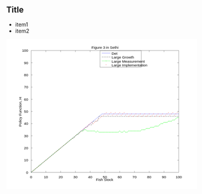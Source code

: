 
## Title

- item1
- item2

<svg preserveAspectRatio="xMinYMin meet" width="100%" height="100%" viewBox="0 0 825.000 650.000"  version="1.1" xmlns="http://www.w3.org/2000/svg" xmlns:xlink="http://www.w3.org/1999/xlink">
  <desc>Matlab Figure Converted by PLOT2SVG written by Juerg Schwizer</desc>
  <g id="topgroup">
  <rect x="0" y="0" width="825.000" height="650.000" fill="#ffffff" stroke="none" />
  <g id ="ID000000">
  <clipPath id="ID000001">
    <rect x="107.250" y="48.750" width="639.375" height="529.750"/>
  </clipPath>
      <polygon fill="#ffffff" fill-opacity="1.00" stroke="none" stroke-width="0.5pt" stroke-opacity="1.00" stroke-dasharray="none" points="107.250,578.500 746.625,578.500 746.625,48.750 107.250,48.750 "/>
      <polygon fill="#ffffff" fill-opacity="1.00" stroke="none" stroke-width="0.5pt" stroke-opacity="1.00" stroke-dasharray="none" points="107.250,48.750 746.625,48.750 746.625,48.750 107.250,48.750 "/>
      <polygon fill="#ffffff" fill-opacity="1.00" stroke="none" stroke-width="0.5pt" stroke-opacity="1.00" stroke-dasharray="none" points="107.250,578.500 107.250,578.500 107.250,48.750 107.250,48.750 "/>
    <g>
<g id="ID000002" clip-path="url(#ID000001)" >
      <polyline fill="none" stroke="#0000ff" stroke-width="0.5pt" stroke-dasharray="none" points="107.250,578.500 113.644,573.202 120.038,567.905 126.431,562.608 132.825,557.310 139.219,552.013 145.612,546.715 152.006,541.418 158.400,536.120 164.794,530.823 171.188,525.525 177.581,520.227 183.975,514.930 190.369,509.632 196.763,504.335 203.156,499.037 209.550,493.740 215.944,488.442 222.337,483.145 228.731,477.847 235.125,472.550 241.519,467.252 247.912,461.955 254.306,456.658 260.700,451.360 267.094,446.062 273.488,440.765 279.881,435.468 286.275,430.170 292.669,424.873 299.062,419.575 305.456,414.278 311.850,408.980 318.244,403.683 324.637,398.385 331.031,393.088 337.425,387.790 343.819,382.493 350.213,377.195 356.606,371.898 363.000,366.600 369.394,361.303 375.788,356.005 382.181,350.707 388.575,345.410 394.969,340.113 401.363,334.815 407.756,329.517 414.150,324.220 420.544,324.220 426.938,324.220 433.331,324.220 439.725,324.220 446.119,324.220 452.512,324.220 458.906,324.220 465.300,324.220 471.694,324.220 478.087,324.220 484.481,324.220 490.875,324.220 497.269,324.220 503.663,324.220 510.056,324.220 516.450,324.220 522.844,324.220 529.238,324.220 535.631,324.220 542.025,324.220 548.419,324.220 554.812,324.220 561.206,324.220 567.600,324.220 573.994,324.220 580.388,324.220 586.781,324.220 593.175,324.220 599.569,324.220 605.963,324.220 612.356,324.220 618.750,324.220 625.144,324.220 631.537,324.220 637.931,324.220 644.325,324.220 650.719,324.220 657.112,324.220 663.506,324.220 669.900,324.220 676.294,324.220 682.688,324.220 689.081,324.220 695.475,324.220 701.869,324.220 708.262,324.220 714.656,324.220 721.050,324.220 727.444,324.220 733.837,324.220 740.231,324.220 746.625,324.220 753.019,324.220 759.413,324.220 765.806,324.220 772.200,324.220 778.594,324.220 784.988,324.220 791.381,324.220 797.775,324.220 804.169,324.220 810.563,324.220 816.956,324.220 823.350,324.220 829.744,324.220 836.138,324.220 842.531,324.220 848.925,324.220 855.319,324.220 861.712,324.220 868.106,324.220 874.500,324.220 880.894,324.220 887.287,324.220 893.681,324.220 900.075,324.220 906.469,324.220 912.863,324.220 919.256,324.220 925.650,324.220 932.044,324.220 938.438,324.220 944.831,324.220 951.225,324.220 957.619,324.220 964.013,324.220 970.406,324.220 976.800,324.220 983.194,324.220 989.587,324.220 995.981,324.220 1002.375,324.220 1008.769,324.220 1015.163,324.220 1021.556,324.220 1027.950,324.220 1034.344,324.220 1040.737,324.220 1047.131,324.220 1053.525,324.220 1059.919,324.220 1066.312,324.220 "/>
<g>
</g>
</g>
<g id="ID000003" clip-path="url(#ID000001)" >
      <polyline fill="none" stroke="#000000" stroke-width="0.5pt" stroke-dasharray="8.0,2.0" points="107.250,578.500 113.644,573.202 120.038,567.905 126.431,562.608 132.825,557.310 139.219,552.013 145.612,546.715 152.006,541.418 158.400,536.120 164.794,530.823 171.188,525.525 177.581,520.227 183.975,514.930 190.369,509.632 196.763,504.335 203.156,499.037 209.550,493.740 215.944,488.442 222.337,483.145 228.731,477.847 235.125,472.550 241.519,467.252 247.912,461.955 254.306,456.658 260.700,451.360 267.094,446.062 273.488,440.765 279.881,435.468 286.275,430.170 292.669,430.170 299.062,419.575 305.456,414.278 311.850,414.278 318.244,403.683 324.637,398.385 331.031,398.385 337.425,387.790 343.819,382.493 350.213,382.493 356.606,371.898 363.000,371.898 369.394,371.898 375.788,356.005 382.181,356.005 388.575,356.005 394.969,356.005 401.363,334.815 407.756,334.815 414.150,334.815 420.544,334.815 426.938,334.815 433.331,334.815 439.725,334.815 446.119,334.815 452.512,334.815 458.906,334.815 465.300,334.815 471.694,334.815 478.087,334.815 484.481,334.815 490.875,334.815 497.269,334.815 503.663,334.815 510.056,334.815 516.450,334.815 522.844,334.815 529.238,334.815 535.631,334.815 542.025,334.815 548.419,334.815 554.812,334.815 561.206,334.815 567.600,334.815 573.994,334.815 580.388,334.815 586.781,334.815 593.175,334.815 599.569,334.815 605.963,334.815 612.356,334.815 618.750,334.815 625.144,334.815 631.537,334.815 637.931,334.815 644.325,334.815 650.719,334.815 657.112,334.815 663.506,334.815 669.900,334.815 676.294,334.815 682.688,334.815 689.081,334.815 695.475,334.815 701.869,334.815 708.262,334.815 714.656,334.815 721.050,334.815 727.444,334.815 733.837,334.815 740.231,334.815 746.625,334.815 753.019,334.815 759.413,334.815 765.806,334.815 772.200,334.815 778.594,334.815 784.988,334.815 791.381,334.815 797.775,334.815 804.169,334.815 810.563,334.815 816.956,334.815 823.350,334.815 829.744,334.815 836.138,334.815 842.531,334.815 848.925,334.815 855.319,334.815 861.712,334.815 868.106,334.815 874.500,334.815 880.894,334.815 887.287,334.815 893.681,334.815 900.075,334.815 906.469,334.815 912.863,334.815 919.256,334.815 925.650,334.815 932.044,334.815 938.438,334.815 944.831,334.815 951.225,334.815 957.619,334.815 964.013,334.815 970.406,334.815 976.800,334.815 983.194,334.815 989.587,334.815 995.981,334.815 1002.375,334.815 1008.769,334.815 1015.163,334.815 1021.556,334.815 1027.950,334.815 1034.344,334.815 1040.737,334.815 1047.131,334.815 1053.525,334.815 1059.919,334.815 1066.312,334.815 "/>
<g>
</g>
</g>
<g id="ID000004" clip-path="url(#ID000001)" >
      <polyline fill="none" stroke="#00ff00" stroke-width="0.5pt" stroke-dasharray="none" points="107.250,578.500 113.644,573.202 120.038,567.905 126.431,562.608 132.825,557.310 139.219,552.013 145.612,546.715 152.006,541.418 158.400,536.120 164.794,530.823 171.188,525.525 177.581,520.227 183.975,514.930 190.369,509.632 196.763,504.335 203.156,499.037 209.550,493.740 215.944,488.442 222.337,483.145 228.731,477.847 235.125,472.550 241.519,467.252 247.912,461.955 254.306,456.658 260.700,451.360 267.094,446.062 273.488,440.765 279.881,435.468 286.275,430.170 292.669,424.873 299.062,419.575 305.456,414.278 311.850,408.980 318.244,403.683 324.637,398.385 331.031,398.385 337.425,393.088 343.819,393.088 350.213,398.385 356.606,398.385 363.000,398.385 369.394,398.385 375.788,398.385 382.181,398.385 388.575,403.683 394.969,398.385 401.363,403.683 407.756,403.683 414.150,403.683 420.544,403.683 426.938,403.683 433.331,403.683 439.725,403.683 446.119,403.683 452.512,403.683 458.906,403.683 465.300,403.683 471.694,403.683 478.087,403.683 484.481,403.683 490.875,398.385 497.269,403.683 503.663,403.683 510.056,398.385 516.450,403.683 522.844,403.683 529.238,398.385 535.631,398.385 542.025,398.385 548.419,398.385 554.812,398.385 561.206,398.385 567.600,398.385 573.994,398.385 580.388,398.385 586.781,393.088 593.175,393.088 599.569,393.088 605.963,387.790 612.356,387.790 618.750,387.790 625.144,382.493 631.537,382.493 637.931,382.493 644.325,377.195 650.719,377.195 657.112,377.195 663.506,371.898 669.900,366.600 676.294,366.600 682.688,361.303 689.081,361.303 695.475,361.303 701.869,356.005 708.262,356.005 714.656,356.005 721.050,350.707 727.444,350.707 733.837,345.410 740.231,340.113 746.625,340.113 753.019,340.113 759.413,334.815 765.806,334.815 772.200,334.815 778.594,329.517 784.988,329.517 791.381,329.517 797.775,324.220 804.169,324.220 810.563,318.923 816.956,313.625 823.350,313.625 829.744,313.625 836.138,308.328 842.531,308.328 848.925,303.030 855.319,297.732 861.712,297.732 868.106,297.732 874.500,292.435 880.894,292.435 887.287,292.435 893.681,287.137 900.075,287.137 906.469,287.137 912.863,281.840 919.256,276.543 925.650,276.543 932.044,271.245 938.438,271.245 944.831,265.947 951.225,260.650 957.619,260.650 964.013,260.650 970.406,255.353 976.800,255.353 983.194,255.353 989.587,250.055 995.981,244.758 1002.375,244.758 1008.769,239.460 1015.163,239.460 1021.556,234.163 1027.950,228.865 1034.344,228.865 1040.737,223.567 1047.131,218.270 1053.525,218.270 1059.919,218.270 1066.312,212.973 "/>
<g>
<circle cx="107.250" cy="578.500" r="1.000" fill="#00ff00" stroke="none" stroke-width="0.5pt" />
<circle cx="113.644" cy="573.202" r="1.000" fill="#00ff00" stroke="none" stroke-width="0.5pt" />
<circle cx="120.038" cy="567.905" r="1.000" fill="#00ff00" stroke="none" stroke-width="0.5pt" />
<circle cx="126.431" cy="562.608" r="1.000" fill="#00ff00" stroke="none" stroke-width="0.5pt" />
<circle cx="132.825" cy="557.310" r="1.000" fill="#00ff00" stroke="none" stroke-width="0.5pt" />
<circle cx="139.219" cy="552.013" r="1.000" fill="#00ff00" stroke="none" stroke-width="0.5pt" />
<circle cx="145.612" cy="546.715" r="1.000" fill="#00ff00" stroke="none" stroke-width="0.5pt" />
<circle cx="152.006" cy="541.418" r="1.000" fill="#00ff00" stroke="none" stroke-width="0.5pt" />
<circle cx="158.400" cy="536.120" r="1.000" fill="#00ff00" stroke="none" stroke-width="0.5pt" />
<circle cx="164.794" cy="530.823" r="1.000" fill="#00ff00" stroke="none" stroke-width="0.5pt" />
<circle cx="171.188" cy="525.525" r="1.000" fill="#00ff00" stroke="none" stroke-width="0.5pt" />
<circle cx="177.581" cy="520.227" r="1.000" fill="#00ff00" stroke="none" stroke-width="0.5pt" />
<circle cx="183.975" cy="514.930" r="1.000" fill="#00ff00" stroke="none" stroke-width="0.5pt" />
<circle cx="190.369" cy="509.632" r="1.000" fill="#00ff00" stroke="none" stroke-width="0.5pt" />
<circle cx="196.763" cy="504.335" r="1.000" fill="#00ff00" stroke="none" stroke-width="0.5pt" />
<circle cx="203.156" cy="499.037" r="1.000" fill="#00ff00" stroke="none" stroke-width="0.5pt" />
<circle cx="209.550" cy="493.740" r="1.000" fill="#00ff00" stroke="none" stroke-width="0.5pt" />
<circle cx="215.944" cy="488.442" r="1.000" fill="#00ff00" stroke="none" stroke-width="0.5pt" />
<circle cx="222.337" cy="483.145" r="1.000" fill="#00ff00" stroke="none" stroke-width="0.5pt" />
<circle cx="228.731" cy="477.847" r="1.000" fill="#00ff00" stroke="none" stroke-width="0.5pt" />
<circle cx="235.125" cy="472.550" r="1.000" fill="#00ff00" stroke="none" stroke-width="0.5pt" />
<circle cx="241.519" cy="467.252" r="1.000" fill="#00ff00" stroke="none" stroke-width="0.5pt" />
<circle cx="247.912" cy="461.955" r="1.000" fill="#00ff00" stroke="none" stroke-width="0.5pt" />
<circle cx="254.306" cy="456.658" r="1.000" fill="#00ff00" stroke="none" stroke-width="0.5pt" />
<circle cx="260.700" cy="451.360" r="1.000" fill="#00ff00" stroke="none" stroke-width="0.5pt" />
<circle cx="267.094" cy="446.062" r="1.000" fill="#00ff00" stroke="none" stroke-width="0.5pt" />
<circle cx="273.488" cy="440.765" r="1.000" fill="#00ff00" stroke="none" stroke-width="0.5pt" />
<circle cx="279.881" cy="435.468" r="1.000" fill="#00ff00" stroke="none" stroke-width="0.5pt" />
<circle cx="286.275" cy="430.170" r="1.000" fill="#00ff00" stroke="none" stroke-width="0.5pt" />
<circle cx="292.669" cy="424.873" r="1.000" fill="#00ff00" stroke="none" stroke-width="0.5pt" />
<circle cx="299.062" cy="419.575" r="1.000" fill="#00ff00" stroke="none" stroke-width="0.5pt" />
<circle cx="305.456" cy="414.278" r="1.000" fill="#00ff00" stroke="none" stroke-width="0.5pt" />
<circle cx="311.850" cy="408.980" r="1.000" fill="#00ff00" stroke="none" stroke-width="0.5pt" />
<circle cx="318.244" cy="403.683" r="1.000" fill="#00ff00" stroke="none" stroke-width="0.5pt" />
<circle cx="324.637" cy="398.385" r="1.000" fill="#00ff00" stroke="none" stroke-width="0.5pt" />
<circle cx="331.031" cy="398.385" r="1.000" fill="#00ff00" stroke="none" stroke-width="0.5pt" />
<circle cx="337.425" cy="393.088" r="1.000" fill="#00ff00" stroke="none" stroke-width="0.5pt" />
<circle cx="343.819" cy="393.088" r="1.000" fill="#00ff00" stroke="none" stroke-width="0.5pt" />
<circle cx="350.213" cy="398.385" r="1.000" fill="#00ff00" stroke="none" stroke-width="0.5pt" />
<circle cx="356.606" cy="398.385" r="1.000" fill="#00ff00" stroke="none" stroke-width="0.5pt" />
<circle cx="363.000" cy="398.385" r="1.000" fill="#00ff00" stroke="none" stroke-width="0.5pt" />
<circle cx="369.394" cy="398.385" r="1.000" fill="#00ff00" stroke="none" stroke-width="0.5pt" />
<circle cx="375.788" cy="398.385" r="1.000" fill="#00ff00" stroke="none" stroke-width="0.5pt" />
<circle cx="382.181" cy="398.385" r="1.000" fill="#00ff00" stroke="none" stroke-width="0.5pt" />
<circle cx="388.575" cy="403.683" r="1.000" fill="#00ff00" stroke="none" stroke-width="0.5pt" />
<circle cx="394.969" cy="398.385" r="1.000" fill="#00ff00" stroke="none" stroke-width="0.5pt" />
<circle cx="401.363" cy="403.683" r="1.000" fill="#00ff00" stroke="none" stroke-width="0.5pt" />
<circle cx="407.756" cy="403.683" r="1.000" fill="#00ff00" stroke="none" stroke-width="0.5pt" />
<circle cx="414.150" cy="403.683" r="1.000" fill="#00ff00" stroke="none" stroke-width="0.5pt" />
<circle cx="420.544" cy="403.683" r="1.000" fill="#00ff00" stroke="none" stroke-width="0.5pt" />
<circle cx="426.938" cy="403.683" r="1.000" fill="#00ff00" stroke="none" stroke-width="0.5pt" />
<circle cx="433.331" cy="403.683" r="1.000" fill="#00ff00" stroke="none" stroke-width="0.5pt" />
<circle cx="439.725" cy="403.683" r="1.000" fill="#00ff00" stroke="none" stroke-width="0.5pt" />
<circle cx="446.119" cy="403.683" r="1.000" fill="#00ff00" stroke="none" stroke-width="0.5pt" />
<circle cx="452.512" cy="403.683" r="1.000" fill="#00ff00" stroke="none" stroke-width="0.5pt" />
<circle cx="458.906" cy="403.683" r="1.000" fill="#00ff00" stroke="none" stroke-width="0.5pt" />
<circle cx="465.300" cy="403.683" r="1.000" fill="#00ff00" stroke="none" stroke-width="0.5pt" />
<circle cx="471.694" cy="403.683" r="1.000" fill="#00ff00" stroke="none" stroke-width="0.5pt" />
<circle cx="478.087" cy="403.683" r="1.000" fill="#00ff00" stroke="none" stroke-width="0.5pt" />
<circle cx="484.481" cy="403.683" r="1.000" fill="#00ff00" stroke="none" stroke-width="0.5pt" />
<circle cx="490.875" cy="398.385" r="1.000" fill="#00ff00" stroke="none" stroke-width="0.5pt" />
<circle cx="497.269" cy="403.683" r="1.000" fill="#00ff00" stroke="none" stroke-width="0.5pt" />
<circle cx="503.663" cy="403.683" r="1.000" fill="#00ff00" stroke="none" stroke-width="0.5pt" />
<circle cx="510.056" cy="398.385" r="1.000" fill="#00ff00" stroke="none" stroke-width="0.5pt" />
<circle cx="516.450" cy="403.683" r="1.000" fill="#00ff00" stroke="none" stroke-width="0.5pt" />
<circle cx="522.844" cy="403.683" r="1.000" fill="#00ff00" stroke="none" stroke-width="0.5pt" />
<circle cx="529.238" cy="398.385" r="1.000" fill="#00ff00" stroke="none" stroke-width="0.5pt" />
<circle cx="535.631" cy="398.385" r="1.000" fill="#00ff00" stroke="none" stroke-width="0.5pt" />
<circle cx="542.025" cy="398.385" r="1.000" fill="#00ff00" stroke="none" stroke-width="0.5pt" />
<circle cx="548.419" cy="398.385" r="1.000" fill="#00ff00" stroke="none" stroke-width="0.5pt" />
<circle cx="554.812" cy="398.385" r="1.000" fill="#00ff00" stroke="none" stroke-width="0.5pt" />
<circle cx="561.206" cy="398.385" r="1.000" fill="#00ff00" stroke="none" stroke-width="0.5pt" />
<circle cx="567.600" cy="398.385" r="1.000" fill="#00ff00" stroke="none" stroke-width="0.5pt" />
<circle cx="573.994" cy="398.385" r="1.000" fill="#00ff00" stroke="none" stroke-width="0.5pt" />
<circle cx="580.388" cy="398.385" r="1.000" fill="#00ff00" stroke="none" stroke-width="0.5pt" />
<circle cx="586.781" cy="393.088" r="1.000" fill="#00ff00" stroke="none" stroke-width="0.5pt" />
<circle cx="593.175" cy="393.088" r="1.000" fill="#00ff00" stroke="none" stroke-width="0.5pt" />
<circle cx="599.569" cy="393.088" r="1.000" fill="#00ff00" stroke="none" stroke-width="0.5pt" />
<circle cx="605.963" cy="387.790" r="1.000" fill="#00ff00" stroke="none" stroke-width="0.5pt" />
<circle cx="612.356" cy="387.790" r="1.000" fill="#00ff00" stroke="none" stroke-width="0.5pt" />
<circle cx="618.750" cy="387.790" r="1.000" fill="#00ff00" stroke="none" stroke-width="0.5pt" />
<circle cx="625.144" cy="382.493" r="1.000" fill="#00ff00" stroke="none" stroke-width="0.5pt" />
<circle cx="631.537" cy="382.493" r="1.000" fill="#00ff00" stroke="none" stroke-width="0.5pt" />
<circle cx="637.931" cy="382.493" r="1.000" fill="#00ff00" stroke="none" stroke-width="0.5pt" />
<circle cx="644.325" cy="377.195" r="1.000" fill="#00ff00" stroke="none" stroke-width="0.5pt" />
<circle cx="650.719" cy="377.195" r="1.000" fill="#00ff00" stroke="none" stroke-width="0.5pt" />
<circle cx="657.112" cy="377.195" r="1.000" fill="#00ff00" stroke="none" stroke-width="0.5pt" />
<circle cx="663.506" cy="371.898" r="1.000" fill="#00ff00" stroke="none" stroke-width="0.5pt" />
<circle cx="669.900" cy="366.600" r="1.000" fill="#00ff00" stroke="none" stroke-width="0.5pt" />
<circle cx="676.294" cy="366.600" r="1.000" fill="#00ff00" stroke="none" stroke-width="0.5pt" />
<circle cx="682.688" cy="361.303" r="1.000" fill="#00ff00" stroke="none" stroke-width="0.5pt" />
<circle cx="689.081" cy="361.303" r="1.000" fill="#00ff00" stroke="none" stroke-width="0.5pt" />
<circle cx="695.475" cy="361.303" r="1.000" fill="#00ff00" stroke="none" stroke-width="0.5pt" />
<circle cx="701.869" cy="356.005" r="1.000" fill="#00ff00" stroke="none" stroke-width="0.5pt" />
<circle cx="708.262" cy="356.005" r="1.000" fill="#00ff00" stroke="none" stroke-width="0.5pt" />
<circle cx="714.656" cy="356.005" r="1.000" fill="#00ff00" stroke="none" stroke-width="0.5pt" />
<circle cx="721.050" cy="350.707" r="1.000" fill="#00ff00" stroke="none" stroke-width="0.5pt" />
<circle cx="727.444" cy="350.707" r="1.000" fill="#00ff00" stroke="none" stroke-width="0.5pt" />
<circle cx="733.837" cy="345.410" r="1.000" fill="#00ff00" stroke="none" stroke-width="0.5pt" />
<circle cx="740.231" cy="340.113" r="1.000" fill="#00ff00" stroke="none" stroke-width="0.5pt" />
<circle cx="746.625" cy="340.113" r="1.000" fill="#00ff00" stroke="none" stroke-width="0.5pt" />
<circle cx="753.019" cy="340.113" r="1.000" fill="#00ff00" stroke="none" stroke-width="0.5pt" />
<circle cx="759.413" cy="334.815" r="1.000" fill="#00ff00" stroke="none" stroke-width="0.5pt" />
<circle cx="765.806" cy="334.815" r="1.000" fill="#00ff00" stroke="none" stroke-width="0.5pt" />
<circle cx="772.200" cy="334.815" r="1.000" fill="#00ff00" stroke="none" stroke-width="0.5pt" />
<circle cx="778.594" cy="329.517" r="1.000" fill="#00ff00" stroke="none" stroke-width="0.5pt" />
<circle cx="784.988" cy="329.517" r="1.000" fill="#00ff00" stroke="none" stroke-width="0.5pt" />
<circle cx="791.381" cy="329.517" r="1.000" fill="#00ff00" stroke="none" stroke-width="0.5pt" />
<circle cx="797.775" cy="324.220" r="1.000" fill="#00ff00" stroke="none" stroke-width="0.5pt" />
<circle cx="804.169" cy="324.220" r="1.000" fill="#00ff00" stroke="none" stroke-width="0.5pt" />
<circle cx="810.563" cy="318.923" r="1.000" fill="#00ff00" stroke="none" stroke-width="0.5pt" />
<circle cx="816.956" cy="313.625" r="1.000" fill="#00ff00" stroke="none" stroke-width="0.5pt" />
<circle cx="823.350" cy="313.625" r="1.000" fill="#00ff00" stroke="none" stroke-width="0.5pt" />
<circle cx="829.744" cy="313.625" r="1.000" fill="#00ff00" stroke="none" stroke-width="0.5pt" />
<circle cx="836.138" cy="308.328" r="1.000" fill="#00ff00" stroke="none" stroke-width="0.5pt" />
<circle cx="842.531" cy="308.328" r="1.000" fill="#00ff00" stroke="none" stroke-width="0.5pt" />
<circle cx="848.925" cy="303.030" r="1.000" fill="#00ff00" stroke="none" stroke-width="0.5pt" />
<circle cx="855.319" cy="297.732" r="1.000" fill="#00ff00" stroke="none" stroke-width="0.5pt" />
<circle cx="861.712" cy="297.732" r="1.000" fill="#00ff00" stroke="none" stroke-width="0.5pt" />
<circle cx="868.106" cy="297.732" r="1.000" fill="#00ff00" stroke="none" stroke-width="0.5pt" />
<circle cx="874.500" cy="292.435" r="1.000" fill="#00ff00" stroke="none" stroke-width="0.5pt" />
<circle cx="880.894" cy="292.435" r="1.000" fill="#00ff00" stroke="none" stroke-width="0.5pt" />
<circle cx="887.287" cy="292.435" r="1.000" fill="#00ff00" stroke="none" stroke-width="0.5pt" />
<circle cx="893.681" cy="287.137" r="1.000" fill="#00ff00" stroke="none" stroke-width="0.5pt" />
<circle cx="900.075" cy="287.137" r="1.000" fill="#00ff00" stroke="none" stroke-width="0.5pt" />
<circle cx="906.469" cy="287.137" r="1.000" fill="#00ff00" stroke="none" stroke-width="0.5pt" />
<circle cx="912.863" cy="281.840" r="1.000" fill="#00ff00" stroke="none" stroke-width="0.5pt" />
<circle cx="919.256" cy="276.543" r="1.000" fill="#00ff00" stroke="none" stroke-width="0.5pt" />
<circle cx="925.650" cy="276.543" r="1.000" fill="#00ff00" stroke="none" stroke-width="0.5pt" />
<circle cx="932.044" cy="271.245" r="1.000" fill="#00ff00" stroke="none" stroke-width="0.5pt" />
<circle cx="938.438" cy="271.245" r="1.000" fill="#00ff00" stroke="none" stroke-width="0.5pt" />
<circle cx="944.831" cy="265.947" r="1.000" fill="#00ff00" stroke="none" stroke-width="0.5pt" />
<circle cx="951.225" cy="260.650" r="1.000" fill="#00ff00" stroke="none" stroke-width="0.5pt" />
<circle cx="957.619" cy="260.650" r="1.000" fill="#00ff00" stroke="none" stroke-width="0.5pt" />
<circle cx="964.013" cy="260.650" r="1.000" fill="#00ff00" stroke="none" stroke-width="0.5pt" />
<circle cx="970.406" cy="255.353" r="1.000" fill="#00ff00" stroke="none" stroke-width="0.5pt" />
<circle cx="976.800" cy="255.353" r="1.000" fill="#00ff00" stroke="none" stroke-width="0.5pt" />
<circle cx="983.194" cy="255.353" r="1.000" fill="#00ff00" stroke="none" stroke-width="0.5pt" />
<circle cx="989.587" cy="250.055" r="1.000" fill="#00ff00" stroke="none" stroke-width="0.5pt" />
<circle cx="995.981" cy="244.758" r="1.000" fill="#00ff00" stroke="none" stroke-width="0.5pt" />
<circle cx="1002.375" cy="244.758" r="1.000" fill="#00ff00" stroke="none" stroke-width="0.5pt" />
<circle cx="1008.769" cy="239.460" r="1.000" fill="#00ff00" stroke="none" stroke-width="0.5pt" />
<circle cx="1015.163" cy="239.460" r="1.000" fill="#00ff00" stroke="none" stroke-width="0.5pt" />
<circle cx="1021.556" cy="234.163" r="1.000" fill="#00ff00" stroke="none" stroke-width="0.5pt" />
<circle cx="1027.950" cy="228.865" r="1.000" fill="#00ff00" stroke="none" stroke-width="0.5pt" />
<circle cx="1034.344" cy="228.865" r="1.000" fill="#00ff00" stroke="none" stroke-width="0.5pt" />
<circle cx="1040.737" cy="223.567" r="1.000" fill="#00ff00" stroke="none" stroke-width="0.5pt" />
<circle cx="1047.131" cy="218.270" r="1.000" fill="#00ff00" stroke="none" stroke-width="0.5pt" />
<circle cx="1053.525" cy="218.270" r="1.000" fill="#00ff00" stroke="none" stroke-width="0.5pt" />
<circle cx="1059.919" cy="218.270" r="1.000" fill="#00ff00" stroke="none" stroke-width="0.5pt" />
<circle cx="1066.312" cy="212.973" r="1.000" fill="#00ff00" stroke="none" stroke-width="0.5pt" />
</g>
</g>
<g id="ID000005" clip-path="url(#ID000001)" >
<g>
<circle cx="107.250" cy="578.500" r="1.000" fill="#ff0000" stroke="none" stroke-width="0.5pt" />
<circle cx="113.644" cy="573.202" r="1.000" fill="#ff0000" stroke="none" stroke-width="0.5pt" />
<circle cx="120.038" cy="567.905" r="1.000" fill="#ff0000" stroke="none" stroke-width="0.5pt" />
<circle cx="126.431" cy="562.608" r="1.000" fill="#ff0000" stroke="none" stroke-width="0.5pt" />
<circle cx="132.825" cy="557.310" r="1.000" fill="#ff0000" stroke="none" stroke-width="0.5pt" />
<circle cx="139.219" cy="552.013" r="1.000" fill="#ff0000" stroke="none" stroke-width="0.5pt" />
<circle cx="145.612" cy="546.715" r="1.000" fill="#ff0000" stroke="none" stroke-width="0.5pt" />
<circle cx="152.006" cy="541.418" r="1.000" fill="#ff0000" stroke="none" stroke-width="0.5pt" />
<circle cx="158.400" cy="536.120" r="1.000" fill="#ff0000" stroke="none" stroke-width="0.5pt" />
<circle cx="164.794" cy="530.823" r="1.000" fill="#ff0000" stroke="none" stroke-width="0.5pt" />
<circle cx="171.188" cy="525.525" r="1.000" fill="#ff0000" stroke="none" stroke-width="0.5pt" />
<circle cx="177.581" cy="520.227" r="1.000" fill="#ff0000" stroke="none" stroke-width="0.5pt" />
<circle cx="183.975" cy="514.930" r="1.000" fill="#ff0000" stroke="none" stroke-width="0.5pt" />
<circle cx="190.369" cy="509.632" r="1.000" fill="#ff0000" stroke="none" stroke-width="0.5pt" />
<circle cx="196.763" cy="504.335" r="1.000" fill="#ff0000" stroke="none" stroke-width="0.5pt" />
<circle cx="203.156" cy="499.037" r="1.000" fill="#ff0000" stroke="none" stroke-width="0.5pt" />
<circle cx="209.550" cy="493.740" r="1.000" fill="#ff0000" stroke="none" stroke-width="0.5pt" />
<circle cx="215.944" cy="488.442" r="1.000" fill="#ff0000" stroke="none" stroke-width="0.5pt" />
<circle cx="222.337" cy="483.145" r="1.000" fill="#ff0000" stroke="none" stroke-width="0.5pt" />
<circle cx="228.731" cy="477.847" r="1.000" fill="#ff0000" stroke="none" stroke-width="0.5pt" />
<circle cx="235.125" cy="472.550" r="1.000" fill="#ff0000" stroke="none" stroke-width="0.5pt" />
<circle cx="241.519" cy="467.252" r="1.000" fill="#ff0000" stroke="none" stroke-width="0.5pt" />
<circle cx="247.912" cy="461.955" r="1.000" fill="#ff0000" stroke="none" stroke-width="0.5pt" />
<circle cx="254.306" cy="456.658" r="1.000" fill="#ff0000" stroke="none" stroke-width="0.5pt" />
<circle cx="260.700" cy="451.360" r="1.000" fill="#ff0000" stroke="none" stroke-width="0.5pt" />
<circle cx="267.094" cy="446.062" r="1.000" fill="#ff0000" stroke="none" stroke-width="0.5pt" />
<circle cx="273.488" cy="440.765" r="1.000" fill="#ff0000" stroke="none" stroke-width="0.5pt" />
<circle cx="279.881" cy="435.468" r="1.000" fill="#ff0000" stroke="none" stroke-width="0.5pt" />
<circle cx="286.275" cy="430.170" r="1.000" fill="#ff0000" stroke="none" stroke-width="0.5pt" />
<circle cx="292.669" cy="424.873" r="1.000" fill="#ff0000" stroke="none" stroke-width="0.5pt" />
<circle cx="299.062" cy="419.575" r="1.000" fill="#ff0000" stroke="none" stroke-width="0.5pt" />
<circle cx="305.456" cy="414.278" r="1.000" fill="#ff0000" stroke="none" stroke-width="0.5pt" />
<circle cx="311.850" cy="408.980" r="1.000" fill="#ff0000" stroke="none" stroke-width="0.5pt" />
<circle cx="318.244" cy="403.683" r="1.000" fill="#ff0000" stroke="none" stroke-width="0.5pt" />
<circle cx="324.637" cy="398.385" r="1.000" fill="#ff0000" stroke="none" stroke-width="0.5pt" />
<circle cx="331.031" cy="393.088" r="1.000" fill="#ff0000" stroke="none" stroke-width="0.5pt" />
<circle cx="337.425" cy="387.790" r="1.000" fill="#ff0000" stroke="none" stroke-width="0.5pt" />
<circle cx="343.819" cy="382.493" r="1.000" fill="#ff0000" stroke="none" stroke-width="0.5pt" />
<circle cx="350.213" cy="377.195" r="1.000" fill="#ff0000" stroke="none" stroke-width="0.5pt" />
<circle cx="356.606" cy="371.898" r="1.000" fill="#ff0000" stroke="none" stroke-width="0.5pt" />
<circle cx="363.000" cy="366.600" r="1.000" fill="#ff0000" stroke="none" stroke-width="0.5pt" />
<circle cx="369.394" cy="361.303" r="1.000" fill="#ff0000" stroke="none" stroke-width="0.5pt" />
<circle cx="375.788" cy="366.600" r="1.000" fill="#ff0000" stroke="none" stroke-width="0.5pt" />
<circle cx="382.181" cy="361.303" r="1.000" fill="#ff0000" stroke="none" stroke-width="0.5pt" />
<circle cx="388.575" cy="356.005" r="1.000" fill="#ff0000" stroke="none" stroke-width="0.5pt" />
<circle cx="394.969" cy="350.707" r="1.000" fill="#ff0000" stroke="none" stroke-width="0.5pt" />
<circle cx="401.363" cy="345.410" r="1.000" fill="#ff0000" stroke="none" stroke-width="0.5pt" />
<circle cx="407.756" cy="340.113" r="1.000" fill="#ff0000" stroke="none" stroke-width="0.5pt" />
<circle cx="414.150" cy="334.815" r="1.000" fill="#ff0000" stroke="none" stroke-width="0.5pt" />
<circle cx="420.544" cy="329.517" r="1.000" fill="#ff0000" stroke="none" stroke-width="0.5pt" />
<circle cx="426.938" cy="324.220" r="1.000" fill="#ff0000" stroke="none" stroke-width="0.5pt" />
<circle cx="433.331" cy="318.923" r="1.000" fill="#ff0000" stroke="none" stroke-width="0.5pt" />
<circle cx="439.725" cy="329.517" r="1.000" fill="#ff0000" stroke="none" stroke-width="0.5pt" />
<circle cx="446.119" cy="324.220" r="1.000" fill="#ff0000" stroke="none" stroke-width="0.5pt" />
<circle cx="452.512" cy="318.923" r="1.000" fill="#ff0000" stroke="none" stroke-width="0.5pt" />
<circle cx="458.906" cy="329.517" r="1.000" fill="#ff0000" stroke="none" stroke-width="0.5pt" />
<circle cx="465.300" cy="324.220" r="1.000" fill="#ff0000" stroke="none" stroke-width="0.5pt" />
<circle cx="471.694" cy="318.923" r="1.000" fill="#ff0000" stroke="none" stroke-width="0.5pt" />
<circle cx="478.087" cy="329.517" r="1.000" fill="#ff0000" stroke="none" stroke-width="0.5pt" />
<circle cx="484.481" cy="324.220" r="1.000" fill="#ff0000" stroke="none" stroke-width="0.5pt" />
<circle cx="490.875" cy="318.923" r="1.000" fill="#ff0000" stroke="none" stroke-width="0.5pt" />
<circle cx="497.269" cy="329.517" r="1.000" fill="#ff0000" stroke="none" stroke-width="0.5pt" />
<circle cx="503.663" cy="324.220" r="1.000" fill="#ff0000" stroke="none" stroke-width="0.5pt" />
<circle cx="510.056" cy="318.923" r="1.000" fill="#ff0000" stroke="none" stroke-width="0.5pt" />
<circle cx="516.450" cy="329.517" r="1.000" fill="#ff0000" stroke="none" stroke-width="0.5pt" />
<circle cx="522.844" cy="324.220" r="1.000" fill="#ff0000" stroke="none" stroke-width="0.5pt" />
<circle cx="529.238" cy="334.815" r="1.000" fill="#ff0000" stroke="none" stroke-width="0.5pt" />
<circle cx="535.631" cy="329.517" r="1.000" fill="#ff0000" stroke="none" stroke-width="0.5pt" />
<circle cx="542.025" cy="324.220" r="1.000" fill="#ff0000" stroke="none" stroke-width="0.5pt" />
<circle cx="548.419" cy="334.815" r="1.000" fill="#ff0000" stroke="none" stroke-width="0.5pt" />
<circle cx="554.812" cy="329.517" r="1.000" fill="#ff0000" stroke="none" stroke-width="0.5pt" />
<circle cx="561.206" cy="324.220" r="1.000" fill="#ff0000" stroke="none" stroke-width="0.5pt" />
<circle cx="567.600" cy="334.815" r="1.000" fill="#ff0000" stroke="none" stroke-width="0.5pt" />
<circle cx="573.994" cy="329.517" r="1.000" fill="#ff0000" stroke="none" stroke-width="0.5pt" />
<circle cx="580.388" cy="324.220" r="1.000" fill="#ff0000" stroke="none" stroke-width="0.5pt" />
<circle cx="586.781" cy="334.815" r="1.000" fill="#ff0000" stroke="none" stroke-width="0.5pt" />
<circle cx="593.175" cy="329.517" r="1.000" fill="#ff0000" stroke="none" stroke-width="0.5pt" />
<circle cx="599.569" cy="324.220" r="1.000" fill="#ff0000" stroke="none" stroke-width="0.5pt" />
<circle cx="605.963" cy="334.815" r="1.000" fill="#ff0000" stroke="none" stroke-width="0.5pt" />
<circle cx="612.356" cy="329.517" r="1.000" fill="#ff0000" stroke="none" stroke-width="0.5pt" />
<circle cx="618.750" cy="324.220" r="1.000" fill="#ff0000" stroke="none" stroke-width="0.5pt" />
<circle cx="625.144" cy="334.815" r="1.000" fill="#ff0000" stroke="none" stroke-width="0.5pt" />
<circle cx="631.537" cy="329.517" r="1.000" fill="#ff0000" stroke="none" stroke-width="0.5pt" />
<circle cx="637.931" cy="324.220" r="1.000" fill="#ff0000" stroke="none" stroke-width="0.5pt" />
<circle cx="644.325" cy="334.815" r="1.000" fill="#ff0000" stroke="none" stroke-width="0.5pt" />
<circle cx="650.719" cy="329.517" r="1.000" fill="#ff0000" stroke="none" stroke-width="0.5pt" />
<circle cx="657.112" cy="324.220" r="1.000" fill="#ff0000" stroke="none" stroke-width="0.5pt" />
<circle cx="663.506" cy="334.815" r="1.000" fill="#ff0000" stroke="none" stroke-width="0.5pt" />
<circle cx="669.900" cy="329.517" r="1.000" fill="#ff0000" stroke="none" stroke-width="0.5pt" />
<circle cx="676.294" cy="324.220" r="1.000" fill="#ff0000" stroke="none" stroke-width="0.5pt" />
<circle cx="682.688" cy="334.815" r="1.000" fill="#ff0000" stroke="none" stroke-width="0.5pt" />
<circle cx="689.081" cy="329.517" r="1.000" fill="#ff0000" stroke="none" stroke-width="0.5pt" />
<circle cx="695.475" cy="324.220" r="1.000" fill="#ff0000" stroke="none" stroke-width="0.5pt" />
<circle cx="701.869" cy="318.923" r="1.000" fill="#ff0000" stroke="none" stroke-width="0.5pt" />
<circle cx="708.262" cy="329.517" r="1.000" fill="#ff0000" stroke="none" stroke-width="0.5pt" />
<circle cx="714.656" cy="324.220" r="1.000" fill="#ff0000" stroke="none" stroke-width="0.5pt" />
<circle cx="721.050" cy="318.923" r="1.000" fill="#ff0000" stroke="none" stroke-width="0.5pt" />
<circle cx="727.444" cy="329.517" r="1.000" fill="#ff0000" stroke="none" stroke-width="0.5pt" />
<circle cx="733.837" cy="324.220" r="1.000" fill="#ff0000" stroke="none" stroke-width="0.5pt" />
<circle cx="740.231" cy="318.923" r="1.000" fill="#ff0000" stroke="none" stroke-width="0.5pt" />
<circle cx="746.625" cy="313.625" r="1.000" fill="#ff0000" stroke="none" stroke-width="0.5pt" />
<circle cx="753.019" cy="324.220" r="1.000" fill="#ff0000" stroke="none" stroke-width="0.5pt" />
<circle cx="759.413" cy="318.923" r="1.000" fill="#ff0000" stroke="none" stroke-width="0.5pt" />
<circle cx="765.806" cy="313.625" r="1.000" fill="#ff0000" stroke="none" stroke-width="0.5pt" />
<circle cx="772.200" cy="308.328" r="1.000" fill="#ff0000" stroke="none" stroke-width="0.5pt" />
<circle cx="778.594" cy="303.030" r="1.000" fill="#ff0000" stroke="none" stroke-width="0.5pt" />
<circle cx="784.988" cy="313.625" r="1.000" fill="#ff0000" stroke="none" stroke-width="0.5pt" />
<circle cx="791.381" cy="308.328" r="1.000" fill="#ff0000" stroke="none" stroke-width="0.5pt" />
<circle cx="797.775" cy="303.030" r="1.000" fill="#ff0000" stroke="none" stroke-width="0.5pt" />
<circle cx="804.169" cy="297.732" r="1.000" fill="#ff0000" stroke="none" stroke-width="0.5pt" />
<circle cx="810.563" cy="308.328" r="1.000" fill="#ff0000" stroke="none" stroke-width="0.5pt" />
<circle cx="816.956" cy="303.030" r="1.000" fill="#ff0000" stroke="none" stroke-width="0.5pt" />
<circle cx="823.350" cy="297.732" r="1.000" fill="#ff0000" stroke="none" stroke-width="0.5pt" />
<circle cx="829.744" cy="292.435" r="1.000" fill="#ff0000" stroke="none" stroke-width="0.5pt" />
<circle cx="836.138" cy="303.030" r="1.000" fill="#ff0000" stroke="none" stroke-width="0.5pt" />
<circle cx="842.531" cy="297.732" r="1.000" fill="#ff0000" stroke="none" stroke-width="0.5pt" />
<circle cx="848.925" cy="292.435" r="1.000" fill="#ff0000" stroke="none" stroke-width="0.5pt" />
<circle cx="855.319" cy="287.137" r="1.000" fill="#ff0000" stroke="none" stroke-width="0.5pt" />
<circle cx="861.712" cy="297.732" r="1.000" fill="#ff0000" stroke="none" stroke-width="0.5pt" />
<circle cx="868.106" cy="292.435" r="1.000" fill="#ff0000" stroke="none" stroke-width="0.5pt" />
<circle cx="874.500" cy="287.137" r="1.000" fill="#ff0000" stroke="none" stroke-width="0.5pt" />
<circle cx="880.894" cy="281.840" r="1.000" fill="#ff0000" stroke="none" stroke-width="0.5pt" />
<circle cx="887.287" cy="292.435" r="1.000" fill="#ff0000" stroke="none" stroke-width="0.5pt" />
<circle cx="893.681" cy="287.137" r="1.000" fill="#ff0000" stroke="none" stroke-width="0.5pt" />
<circle cx="900.075" cy="281.840" r="1.000" fill="#ff0000" stroke="none" stroke-width="0.5pt" />
<circle cx="906.469" cy="276.543" r="1.000" fill="#ff0000" stroke="none" stroke-width="0.5pt" />
<circle cx="912.863" cy="287.137" r="1.000" fill="#ff0000" stroke="none" stroke-width="0.5pt" />
<circle cx="919.256" cy="281.840" r="1.000" fill="#ff0000" stroke="none" stroke-width="0.5pt" />
<circle cx="925.650" cy="276.543" r="1.000" fill="#ff0000" stroke="none" stroke-width="0.5pt" />
<circle cx="932.044" cy="287.137" r="1.000" fill="#ff0000" stroke="none" stroke-width="0.5pt" />
<circle cx="938.438" cy="281.840" r="1.000" fill="#ff0000" stroke="none" stroke-width="0.5pt" />
<circle cx="944.831" cy="276.543" r="1.000" fill="#ff0000" stroke="none" stroke-width="0.5pt" />
<circle cx="951.225" cy="271.245" r="1.000" fill="#ff0000" stroke="none" stroke-width="0.5pt" />
<circle cx="957.619" cy="265.947" r="1.000" fill="#ff0000" stroke="none" stroke-width="0.5pt" />
<circle cx="964.013" cy="260.650" r="1.000" fill="#ff0000" stroke="none" stroke-width="0.5pt" />
<circle cx="970.406" cy="255.353" r="1.000" fill="#ff0000" stroke="none" stroke-width="0.5pt" />
<circle cx="976.800" cy="250.055" r="1.000" fill="#ff0000" stroke="none" stroke-width="0.5pt" />
<circle cx="983.194" cy="244.758" r="1.000" fill="#ff0000" stroke="none" stroke-width="0.5pt" />
<circle cx="989.587" cy="239.460" r="1.000" fill="#ff0000" stroke="none" stroke-width="0.5pt" />
<circle cx="995.981" cy="234.163" r="1.000" fill="#ff0000" stroke="none" stroke-width="0.5pt" />
<circle cx="1002.375" cy="228.865" r="1.000" fill="#ff0000" stroke="none" stroke-width="0.5pt" />
<circle cx="1008.769" cy="223.567" r="1.000" fill="#ff0000" stroke="none" stroke-width="0.5pt" />
<circle cx="1015.163" cy="218.270" r="1.000" fill="#ff0000" stroke="none" stroke-width="0.5pt" />
<circle cx="1021.556" cy="212.973" r="1.000" fill="#ff0000" stroke="none" stroke-width="0.5pt" />
<circle cx="1027.950" cy="207.675" r="1.000" fill="#ff0000" stroke="none" stroke-width="0.5pt" />
<circle cx="1034.344" cy="218.270" r="1.000" fill="#ff0000" stroke="none" stroke-width="0.5pt" />
<circle cx="1040.737" cy="212.973" r="1.000" fill="#ff0000" stroke="none" stroke-width="0.5pt" />
<circle cx="1047.131" cy="207.675" r="1.000" fill="#ff0000" stroke="none" stroke-width="0.5pt" />
<circle cx="1053.525" cy="202.378" r="1.000" fill="#ff0000" stroke="none" stroke-width="0.5pt" />
<circle cx="1059.919" cy="197.080" r="1.000" fill="#ff0000" stroke="none" stroke-width="0.5pt" />
<circle cx="1066.312" cy="191.783" r="1.000" fill="#ff0000" stroke="none" stroke-width="0.5pt" />
</g>
</g>
<g id="ID000006" >
  <g transform="translate(425.351,615.097)">
    <g transform="rotate(-0.0)">
      <text x="0.000" y="0.000" font-family="Helvetica" text-anchor="middle" font-size="12pt" fill="#000000" >Fish Stock</text>
    </g>
  </g>
</g>
<g id="ID000007" >
  <g transform="translate(65.255,315.038)">
    <g transform="rotate(-90.0)">
      <text x="0.000" y="0.000" font-family="Helvetica" text-anchor="middle" font-size="12pt" fill="#000000" >Policy Function, H</text>
    </g>
  </g>
</g>
<g id="ID000008" >
  <g transform="translate(426.938,40.681)">
    <g transform="rotate(-0.0)">
      <text x="0.000" y="0.000" font-family="Helvetica" text-anchor="middle" font-size="12pt" fill="#000000" >Figure 3 in Sethi</text>
    </g>
  </g>
</g>
<g id="ID000009" >
</g>
<g id="ID000010" >
</g>
    </g>
    <g>
      <polyline fill="none" stroke="#000000" stroke-width="0.5pt" stroke-dasharray="none" points="171.188,578.500 171.188,572.106 "/>
      <polyline fill="none" stroke="#000000" stroke-width="0.5pt" stroke-dasharray="none" points="235.125,578.500 235.125,572.106 "/>
      <polyline fill="none" stroke="#000000" stroke-width="0.5pt" stroke-dasharray="none" points="299.062,578.500 299.062,572.106 "/>
      <polyline fill="none" stroke="#000000" stroke-width="0.5pt" stroke-dasharray="none" points="363.000,578.500 363.000,572.106 "/>
      <polyline fill="none" stroke="#000000" stroke-width="0.5pt" stroke-dasharray="none" points="426.938,578.500 426.938,572.106 "/>
      <polyline fill="none" stroke="#000000" stroke-width="0.5pt" stroke-dasharray="none" points="490.875,578.500 490.875,572.106 "/>
      <polyline fill="none" stroke="#000000" stroke-width="0.5pt" stroke-dasharray="none" points="554.812,578.500 554.812,572.106 "/>
      <polyline fill="none" stroke="#000000" stroke-width="0.5pt" stroke-dasharray="none" points="618.750,578.500 618.750,572.106 "/>
      <polyline fill="none" stroke="#000000" stroke-width="0.5pt" stroke-dasharray="none" points="682.688,578.500 682.688,572.106 "/>
      <polyline fill="none" stroke="#000000" stroke-width="0.5pt" stroke-dasharray="none" points="107.250,578.500 746.625,578.500 "/>
      <polyline fill="none" stroke="#000000" stroke-width="0.5pt" stroke-dasharray="none" points="171.188,48.750 171.188,55.144 "/>
      <polyline fill="none" stroke="#000000" stroke-width="0.5pt" stroke-dasharray="none" points="235.125,48.750 235.125,55.144 "/>
      <polyline fill="none" stroke="#000000" stroke-width="0.5pt" stroke-dasharray="none" points="299.062,48.750 299.062,55.144 "/>
      <polyline fill="none" stroke="#000000" stroke-width="0.5pt" stroke-dasharray="none" points="363.000,48.750 363.000,55.144 "/>
      <polyline fill="none" stroke="#000000" stroke-width="0.5pt" stroke-dasharray="none" points="426.938,48.750 426.938,55.144 "/>
      <polyline fill="none" stroke="#000000" stroke-width="0.5pt" stroke-dasharray="none" points="490.875,48.750 490.875,55.144 "/>
      <polyline fill="none" stroke="#000000" stroke-width="0.5pt" stroke-dasharray="none" points="554.812,48.750 554.812,55.144 "/>
      <polyline fill="none" stroke="#000000" stroke-width="0.5pt" stroke-dasharray="none" points="618.750,48.750 618.750,55.144 "/>
      <polyline fill="none" stroke="#000000" stroke-width="0.5pt" stroke-dasharray="none" points="682.688,48.750 682.688,55.144 "/>
      <polyline fill="none" stroke="#000000" stroke-width="0.5pt" stroke-dasharray="none" points="107.250,48.750 746.625,48.750 "/>
  <g transform="translate(107.250,603.845)">
    <g transform="rotate(-0.0)">
      <text x="0.000" y="0.000" font-family="Helvetica" text-anchor="middle" font-size="12pt" fill="#000000" >0</text>
    </g>
  </g>
  <g transform="translate(171.188,603.845)">
    <g transform="rotate(-0.0)">
      <text x="0.000" y="0.000" font-family="Helvetica" text-anchor="middle" font-size="12pt" fill="#000000" >10</text>
    </g>
  </g>
  <g transform="translate(235.125,603.845)">
    <g transform="rotate(-0.0)">
      <text x="0.000" y="0.000" font-family="Helvetica" text-anchor="middle" font-size="12pt" fill="#000000" >20</text>
    </g>
  </g>
  <g transform="translate(299.062,603.845)">
    <g transform="rotate(-0.0)">
      <text x="0.000" y="0.000" font-family="Helvetica" text-anchor="middle" font-size="12pt" fill="#000000" >30</text>
    </g>
  </g>
  <g transform="translate(363.000,603.845)">
    <g transform="rotate(-0.0)">
      <text x="0.000" y="0.000" font-family="Helvetica" text-anchor="middle" font-size="12pt" fill="#000000" >40</text>
    </g>
  </g>
  <g transform="translate(426.938,603.845)">
    <g transform="rotate(-0.0)">
      <text x="0.000" y="0.000" font-family="Helvetica" text-anchor="middle" font-size="12pt" fill="#000000" >50</text>
    </g>
  </g>
  <g transform="translate(490.875,603.845)">
    <g transform="rotate(-0.0)">
      <text x="0.000" y="0.000" font-family="Helvetica" text-anchor="middle" font-size="12pt" fill="#000000" >60</text>
    </g>
  </g>
  <g transform="translate(554.812,603.845)">
    <g transform="rotate(-0.0)">
      <text x="0.000" y="0.000" font-family="Helvetica" text-anchor="middle" font-size="12pt" fill="#000000" >70</text>
    </g>
  </g>
  <g transform="translate(618.750,603.845)">
    <g transform="rotate(-0.0)">
      <text x="0.000" y="0.000" font-family="Helvetica" text-anchor="middle" font-size="12pt" fill="#000000" >80</text>
    </g>
  </g>
  <g transform="translate(682.688,603.845)">
    <g transform="rotate(-0.0)">
      <text x="0.000" y="0.000" font-family="Helvetica" text-anchor="middle" font-size="12pt" fill="#000000" >90</text>
    </g>
  </g>
  <g transform="translate(746.625,603.845)">
    <g transform="rotate(-0.0)">
      <text x="0.000" y="0.000" font-family="Helvetica" text-anchor="middle" font-size="12pt" fill="#000000" >100</text>
    </g>
  </g>
      <polyline fill="none" stroke="#000000" stroke-width="0.5pt" stroke-dasharray="none" points="107.250,525.525 113.644,525.525 "/>
      <polyline fill="none" stroke="#000000" stroke-width="0.5pt" stroke-dasharray="none" points="107.250,472.550 113.644,472.550 "/>
      <polyline fill="none" stroke="#000000" stroke-width="0.5pt" stroke-dasharray="none" points="107.250,419.575 113.644,419.575 "/>
      <polyline fill="none" stroke="#000000" stroke-width="0.5pt" stroke-dasharray="none" points="107.250,366.600 113.644,366.600 "/>
      <polyline fill="none" stroke="#000000" stroke-width="0.5pt" stroke-dasharray="none" points="107.250,313.625 113.644,313.625 "/>
      <polyline fill="none" stroke="#000000" stroke-width="0.5pt" stroke-dasharray="none" points="107.250,260.650 113.644,260.650 "/>
      <polyline fill="none" stroke="#000000" stroke-width="0.5pt" stroke-dasharray="none" points="107.250,207.675 113.644,207.675 "/>
      <polyline fill="none" stroke="#000000" stroke-width="0.5pt" stroke-dasharray="none" points="107.250,154.700 113.644,154.700 "/>
      <polyline fill="none" stroke="#000000" stroke-width="0.5pt" stroke-dasharray="none" points="107.250,101.725 113.644,101.725 "/>
      <polyline fill="none" stroke="#000000" stroke-width="0.5pt" stroke-dasharray="none" points="107.250,578.500 107.250,48.750 "/>
      <polyline fill="none" stroke="#000000" stroke-width="0.5pt" stroke-dasharray="none" points="746.625,525.525 740.231,525.525 "/>
      <polyline fill="none" stroke="#000000" stroke-width="0.5pt" stroke-dasharray="none" points="746.625,472.550 740.231,472.550 "/>
      <polyline fill="none" stroke="#000000" stroke-width="0.5pt" stroke-dasharray="none" points="746.625,419.575 740.231,419.575 "/>
      <polyline fill="none" stroke="#000000" stroke-width="0.5pt" stroke-dasharray="none" points="746.625,366.600 740.231,366.600 "/>
      <polyline fill="none" stroke="#000000" stroke-width="0.5pt" stroke-dasharray="none" points="746.625,313.625 740.231,313.625 "/>
      <polyline fill="none" stroke="#000000" stroke-width="0.5pt" stroke-dasharray="none" points="746.625,260.650 740.231,260.650 "/>
      <polyline fill="none" stroke="#000000" stroke-width="0.5pt" stroke-dasharray="none" points="746.625,207.675 740.231,207.675 "/>
      <polyline fill="none" stroke="#000000" stroke-width="0.5pt" stroke-dasharray="none" points="746.625,154.700 740.231,154.700 "/>
      <polyline fill="none" stroke="#000000" stroke-width="0.5pt" stroke-dasharray="none" points="746.625,101.725 740.231,101.725 "/>
      <polyline fill="none" stroke="#000000" stroke-width="0.5pt" stroke-dasharray="none" points="746.625,578.500 746.625,48.750 "/>
  <g transform="translate(94.463,584.125)">
    <g transform="rotate(-0.0)">
      <text x="0.000" y="0.000" font-family="Helvetica" text-anchor="end" font-size="12pt" fill="#000000" >0</text>
    </g>
  </g>
  <g transform="translate(94.463,531.150)">
    <g transform="rotate(-0.0)">
      <text x="0.000" y="0.000" font-family="Helvetica" text-anchor="end" font-size="12pt" fill="#000000" >10</text>
    </g>
  </g>
  <g transform="translate(94.463,478.175)">
    <g transform="rotate(-0.0)">
      <text x="0.000" y="0.000" font-family="Helvetica" text-anchor="end" font-size="12pt" fill="#000000" >20</text>
    </g>
  </g>
  <g transform="translate(94.463,425.200)">
    <g transform="rotate(-0.0)">
      <text x="0.000" y="0.000" font-family="Helvetica" text-anchor="end" font-size="12pt" fill="#000000" >30</text>
    </g>
  </g>
  <g transform="translate(94.463,372.225)">
    <g transform="rotate(-0.0)">
      <text x="0.000" y="0.000" font-family="Helvetica" text-anchor="end" font-size="12pt" fill="#000000" >40</text>
    </g>
  </g>
  <g transform="translate(94.463,319.250)">
    <g transform="rotate(-0.0)">
      <text x="0.000" y="0.000" font-family="Helvetica" text-anchor="end" font-size="12pt" fill="#000000" >50</text>
    </g>
  </g>
  <g transform="translate(94.463,266.275)">
    <g transform="rotate(-0.0)">
      <text x="0.000" y="0.000" font-family="Helvetica" text-anchor="end" font-size="12pt" fill="#000000" >60</text>
    </g>
  </g>
  <g transform="translate(94.463,213.300)">
    <g transform="rotate(-0.0)">
      <text x="0.000" y="0.000" font-family="Helvetica" text-anchor="end" font-size="12pt" fill="#000000" >70</text>
    </g>
  </g>
  <g transform="translate(94.463,160.325)">
    <g transform="rotate(-0.0)">
      <text x="0.000" y="0.000" font-family="Helvetica" text-anchor="end" font-size="12pt" fill="#000000" >80</text>
    </g>
  </g>
  <g transform="translate(94.463,107.350)">
    <g transform="rotate(-0.0)">
      <text x="0.000" y="0.000" font-family="Helvetica" text-anchor="end" font-size="12pt" fill="#000000" >90</text>
    </g>
  </g>
  <g transform="translate(94.463,54.375)">
    <g transform="rotate(-0.0)">
      <text x="0.000" y="0.000" font-family="Helvetica" text-anchor="end" font-size="12pt" fill="#000000" >100</text>
    </g>
  </g>
      <polyline fill="none" stroke="#000000" stroke-width="0.5pt" stroke-dasharray="none" points="107.250,578.500 107.250,573.202 "/>
      <polyline fill="none" stroke="#000000" stroke-width="0.5pt" stroke-dasharray="none" points="107.250,578.500 107.250,578.500 "/>
    </g>
  </g>
  <g id ="ID000011">
  <clipPath id="ID000012">
    <rect x="405.625" y="49.375" width="178.750" height="71.875"/>
  </clipPath>
      <polygon fill="#ffffff" fill-opacity="1.00" stroke="none" stroke-width="0.5pt" stroke-opacity="1.00" stroke-dasharray="none" points="405.625,121.250 584.375,121.250 584.375,49.375 405.625,49.375 "/>
      <polygon fill="#ffffff" fill-opacity="1.00" stroke="none" stroke-width="0.5pt" stroke-opacity="1.00" stroke-dasharray="none" points="405.625,49.375 584.375,49.375 584.375,49.375 405.625,49.375 "/>
      <polygon fill="#ffffff" fill-opacity="1.00" stroke="none" stroke-width="0.5pt" stroke-opacity="1.00" stroke-dasharray="none" points="405.625,121.250 405.625,121.250 405.625,49.375 405.625,49.375 "/>
    <g>
<g id="ID000013" >
  <g transform="translate(455.898,66.979)">
    <g transform="rotate(-0.0)">
      <text x="0.000" y="0.000" font-family="Helvetica" text-anchor="start" font-size="12pt" fill="#000000" >Det</text>
    </g>
  </g>
</g>
<g id="ID000014" clip-path="url(#ID000012)" >
      <polyline fill="none" stroke="#0000ff" stroke-width="0.5pt" stroke-dasharray="none" points="413.125,60.000 450.625,60.000 "/>
<g>
</g>
</g>
<g id="ID000015" clip-path="url(#ID000012)" >
<g>
</g>
</g>
<g id="ID000016" >
  <g transform="translate(455.898,83.891)">
    <g transform="rotate(-0.0)">
      <text x="0.000" y="0.000" font-family="Helvetica" text-anchor="start" font-size="12pt" fill="#000000" >Large Growth</text>
    </g>
  </g>
</g>
<g id="ID000017" clip-path="url(#ID000012)" >
      <polyline fill="none" stroke="#000000" stroke-width="0.5pt" stroke-dasharray="8.0,2.0" points="413.125,76.875 450.625,76.875 "/>
<g>
</g>
</g>
<g id="ID000018" clip-path="url(#ID000012)" >
<g>
</g>
</g>
<g id="ID000019" >
  <g transform="translate(455.898,100.803)">
    <g transform="rotate(-0.0)">
      <text x="0.000" y="0.000" font-family="Helvetica" text-anchor="start" font-size="12pt" fill="#000000" >Large Measurement</text>
    </g>
  </g>
</g>
<g id="ID000020" clip-path="url(#ID000012)" >
      <polyline fill="none" stroke="#00ff00" stroke-width="0.5pt" stroke-dasharray="none" points="413.125,93.750 450.625,93.750 "/>
<g>
</g>
</g>
<g id="ID000021" clip-path="url(#ID000012)" >
<g>
<circle cx="431.875" cy="93.750" r="1.000" fill="#00ff00" stroke="none" stroke-width="0.5pt" />
</g>
</g>
<g id="ID000022" >
  <g transform="translate(455.898,117.714)">
    <g transform="rotate(-0.0)">
      <text x="0.000" y="0.000" font-family="Helvetica" text-anchor="start" font-size="12pt" fill="#000000" >Large  Implementation</text>
    </g>
  </g>
</g>
<g id="ID000023" clip-path="url(#ID000012)" >
<g>
</g>
</g>
<g id="ID000024" clip-path="url(#ID000012)" >
<g>
<circle cx="431.875" cy="110.625" r="1.000" fill="#ff0000" stroke="none" stroke-width="0.5pt" />
</g>
</g>
<g id="ID000025" >
</g>
<g id="ID000026" >
</g>
<g id="ID000027" >
</g>
    </g>
    <g>
      <polyline fill="none" stroke="#000000" stroke-width="0.5pt" stroke-dasharray="none" points="405.625,121.250 584.375,121.250 "/>
      <polyline fill="none" stroke="#000000" stroke-width="0.5pt" stroke-dasharray="none" points="405.625,49.375 584.375,49.375 "/>
      <polyline fill="none" stroke="#000000" stroke-width="0.5pt" stroke-dasharray="none" points="405.625,121.250 405.625,49.375 "/>
      <polyline fill="none" stroke="#000000" stroke-width="0.5pt" stroke-dasharray="none" points="584.375,121.250 584.375,49.375 "/>
      <polyline fill="none" stroke="#000000" stroke-width="0.5pt" stroke-dasharray="none" points="405.625,121.250 405.625,120.531 "/>
      <polyline fill="none" stroke="#000000" stroke-width="0.5pt" stroke-dasharray="none" points="405.625,121.250 405.625,121.250 "/>
    </g>
  </g>
  </g>
</svg>
